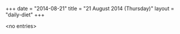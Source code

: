 +++
date = "2014-08-21"
title = "21 August 2014 (Thursday)"
layout = "daily-diet"
+++

\<no entries\>